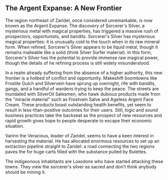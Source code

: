 ## The Argent Expanse: A New Frontier
The region northeast of Zaridel, once considered unremarkable, is now known as the Argent Expanse. The discovery of Sorcerer's Silver, a mysterious metal with magical properties, has triggered a massive rush of prospectors, opportunists, and bandits. Sorcerer's Silver has mysterious magical properties: it is unusually cold to the touch when in its raw mineral form. When refined, Sorcerer's Silver appears to be liquid metal, though it remains malleable like a solid (think Silver Surfer material). In this form, Sorcerer's Silver has the potential to provide immense raw magical power, though the details of he refining process is still widely misunderstood.

In a realm already suffering from the absence of a higher authority, this new frontier is a hotbed of conflict and opportunity. Makeshift boomtowns like Frostite Gulch and Silvervein have sprung up overnight, rife with bandits, gangs, and a handful of wardens trying to keep the peace. The streets are inundated with SilverOil Salesmen, who hawk dubious products made from the "miracle material" such as Frostvein Salve and Ageless Argent Face Cream. These products boast outstanding health benefits, yet seem to result in less-than-positive outcomes for their users. Still, logic and sound business practices take the backseat as the prospect of new resources and rapid growth gives hope to people desperate to escape their economic situation.

Varinn the Veracious, leader of Zaridel, seems to have a keen interest in harvesting the material. He has allocated enormous resources to set up an extraction pipeline straight to Zaridel: a road connecting the two regions paves the for huge carts filled with the substance pulled by Bulettes. 

The indigeonous inhabitants are Loxodons who have started attacking these towns. They view the sorcerer's silver as sacred and don't think anybody should be mining it. 